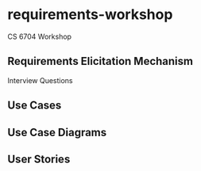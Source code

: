 # requirements-workshop
CS 6704 Workshop

## Requirements Elicitation Mechanism
Interview Questions

## Use Cases

## Use Case Diagrams

## User Stories
